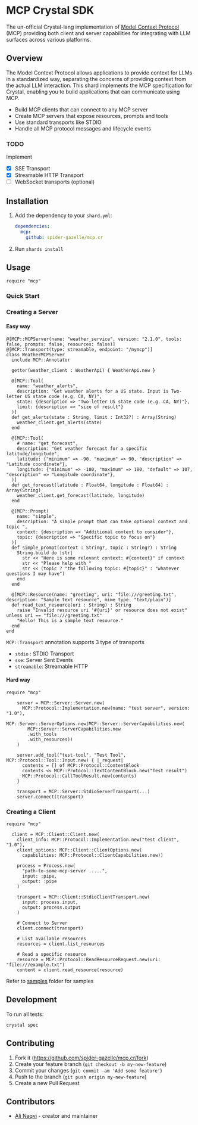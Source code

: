 # MCP Crystal SDK

The un-official Crystal-lang implementation of [Model Context Protocol](https://modelcontextprotocol.io) (MCP) providing both client and server capabilities for integrating with LLM surfaces across various platforms.

## Overview

The Model Context Protocol allows applications to provide context for LLMs in a standardized way, separating the concerns of providing context from the actual LLM interaction.
This shard implements the MCP specification for Crystal, enabling you to build applications that can communicate using MCP.

- Build MCP clients that can connect to any MCP server
- Create MCP servers that expose resources, prompts and tools
- Use standard transports like STDIO
- Handle all MCP protocol messages and lifecycle events

### TODO 

Implement 

- [X] SSE Transport
- [X] Streamable HTTP Transport 
- [ ] WebSocket transports (optional)

## Installation

1. Add the dependency to your `shard.yml`:

   ```yaml
   dependencies:
     mcp:
       github: spider-gazelle/mcp.cr
   ```

2. Run `shards install`

## Usage

```crystal
require "mcp"
```
### Quick Start

### Creating a Server

#### Easy way

```crystal
@[MCP::MCPServer(name: "weather_service", version: "2.1.0", tools: false, prompts: false, resources: false)]
@[MCP::Transport(type: streamable, endpoint: "/mymcp")]
class WeatherMCPServer
  include MCP::Annotator

  getter(weather_client : WeatherApi) { WeatherApi.new }

  @[MCP::Tool(
    name: "weather_alerts",
    description: "Get weather alerts for a US state. Input is Two-letter US state code (e.g. CA, NY)",
    state: {description => "Two-letter US state code (e.g. CA, NY)"},
    limit: {description => "size of result"}
  )]
  def get_alerts(state : String, limit : Int32?) : Array(String)
    weather_client.get_alerts(state)
  end

  @[MCP::Tool(
    # name: "get_forecast",
    description: "Get weather forecast for a specific latitude/longitude",
    latitude: {"minimum" => -90, "maximum" => 90, "description" => "Latitude coordinate"},
    longitude: {"minimum" => -180, "maximum" => 180, "default" => 107, "description" => "Longitude coordinate"},
  )]
  def get_forecast(latitude : Float64, longitude : Float64) : Array(String)
    weather_client.get_forecast(latitude, longitude)
  end

  @[MCP::Prompt(
    name: "simple",
    description: "A simple prompt that can take optional context and topic ",
    context: {description => "Additional context to consider"},
    topic: {description => "Specific topic to focus on"}
  )]
  def simple_prompt(context : String?, topic : String?) : String
    String.build do |str|
      str << "Here is some relevant context: #{context}" if context
      str << "Please help with "
      str << (topic ? "the following topic: #{topic}" : "whatever questions I may have")
    end
  end

  @[MCP::Resource(name: "greeting", uri: "file:///greeting.txt", description: "Sample text resource", mime_type: "text/plain")]
  def read_text_resource(uri : String) : String
    raise "Invalid resource uri '#{uri}' or resource does not exist" unless uri == "file:///greeting.txt"
    "Hello! This is a sample text resource."
  end
end
```

`MCP::Transport` annotation supports 3 type of transports
* `stdio` : STDIO Transport
* `sse`: Server Sent Events 
* `streamable`: Streamable HTTP

#### Hard way
```crystal
require "mcp"

    server = MCP::Server::Server.new(
      MCP::Protocol::Implementation.new(name: "test server", version: "1.0"), 
      MCP::Server::ServerOptions.new(MCP::Server::ServerCapabilities.new(
        MCP::Server::ServerCapabilities.new
        .with_tools
        .with_resources))
    )

    server.add_tool("test-tool", "Test Tool", MCP::Protocol::Tool::Input.new) { |_request|
      contents = [] of MCP::Protocol::ContentBlock
      contents << MCP::Protocol::TextContentBlock.new("Test result")
      MCP::Protocol::CallToolResult.new(contents)
    }

    transport = MCP::Server::StdioServerTransport(...)
    server.connect(transport)
```

### Creating a Client

```crystal
require "mcp"

  client = MCP::Client::Client.new(
    client_info: MCP::Protocol::Implementation.new("test client", "1.0"),
    client_options: MCP::Client::ClientOptions.new(
      capabilities: MCP::Protocol::ClientCapabilities.new))

    process = Process.new(
      "path-to-some-mcp-server .....",
      input: :pipe,
      output: :pipe
    )

    transport = MCP::Client::StdioClientTransport.new(
      input: process.input,
      output: process.output
    )

    # Connect to Server
    client.connect(transport)

    # List available resources
    resources = client.list_resources

    # Read a specific resource
    resource = MCP::Protocol::ReadResourceRequest.new(uri: "file:///example.txt")
    content = client.read_resource(resource)
```

Refer to [samples](samples) folder for samples

## Development

To run all tests:

```
crystal spec
```

## Contributing

1. Fork it (<https://github.com/spider-gazelle/mcp.cr/fork>)
2. Create your feature branch (`git checkout -b my-new-feature`)
3. Commit your changes (`git commit -am 'Add some feature'`)
4. Push to the branch (`git push origin my-new-feature`)
5. Create a new Pull Request

## Contributors

- [Ali Naqvi](https://github.com/naqvis) - creator and maintainer
